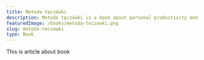 ```yaml
---
title: Metoda tęczówki
description: Metoda tęczówki is a book about personal productivity and efficiency
featuredImage: /books/metoda-teczowki.png
slug: metoda-teczowki
type: Book
---
```


This is article about book